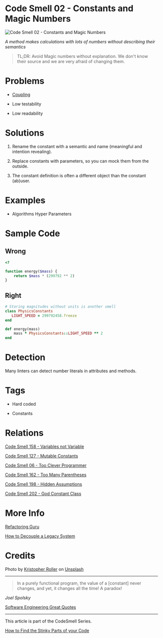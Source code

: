 # Code Smell 02 - Constants and Magic Numbers

![Code Smell 02 - Constants and Magic Numbers](Code%20Smell%2002%20-%20Constants%20and%20Magic%20Numbers.jpg)

*A method makes calculations with lots of numbers without describing their semantics*

> TL;DR: Avoid Magic numbers without explanation.  We don't know their source and we are very afraid of changing them.

# Problems

- [Coupling](https://github.com/mcsee/Software-Design-Articles/tree/main/Articles/Theory/Coupling%20-%20The%20one%20and%20only%20software%20design%20problem/readme.md)

- Low testability

- Low readability

# Solutions

1) Rename the constant with a semantic and name (meaningful and intention revealing).

2) Replace constants with parameters, so you can mock them from the outside.

3) The constant definition is often a different object than the constant (ab)user.

# Examples

- Algorithms Hyper Parameters

# Sample Code

## Wrong

<!-- [Gist Url](https://gist.github.com/mcsee/dec9856bf69a06c367d2e683b179577a) -->

```php
<?

function energy($mass) {
    return $mass * (299792 ** 2)
}
```

## Right

<!-- [Gist Url](https://gist.github.com/mcsee/2e4c88a516078500ce833dbfbd3d9b0e) -->

```ruby
# Storing magnitudes without units is another smell
class PhysicsConstants
   LIGHT_SPEED = 299792458.freeze
end

def energy(mass)
    mass * PhysicsConstants::LIGHT_SPEED ** 2
end
```
												    
# Detection

Many linters can detect number literals in attributes and methods.

# Tags

- Hard coded

- Constants

# Relations

[Code Smell 158 - Variables not Variable](https://github.com/mcsee/Software-Design-Articles/tree/main/Articles/Code%20Smells/Code%20Smell%20158%20-%20Variables%20not%20Variable/readme.md)

[Code Smell 127 - Mutable Constants](https://github.com/mcsee/Software-Design-Articles/tree/main/Articles/Code%20Smells/Code%20Smell%20127%20-%20Mutable%20Constants/readme.md)

[Code Smell 06 - Too Clever Programmer](https://github.com/mcsee/Software-Design-Articles/tree/main/Articles/Code%20Smells/Code%20Smell%2006%20-%20Too%20Clever%20Programmer/readme.md)

[Code Smell 162 - Too Many Parentheses](https://github.com/mcsee/Software-Design-Articles/tree/main/Articles/Code%20Smells/Code%20Smell%20162%20-%20Too%20Many%20Parentheses/readme.md)

[Code Smell 198 - Hidden Assumptions](https://github.com/mcsee/Software-Design-Articles/tree/main/Articles/Code%20Smells/Code%20Smell%20198%20-%20Hidden%20Assumptions/readme.md)

[Code Smell 202 - God Constant Class](https://github.com/mcsee/Software-Design-Articles/tree/main/Articles/Code%20Smells/Code%20Smell%20202%20-%20God%20Constant%20Class/readme.md)

# More Info

[Refactoring Guru](https://refactoring.guru/es/replace-magic-number-with-symbolic-constant)

[How to Decouple a Legacy System](https://github.com/mcsee/Software-Design-Articles/tree/main/Articles/Theory/How%20to%20Decouple%20a%20Legacy%20System/readme.md)

# Credits

Photo by [Kristopher Roller](https://unsplash.com/@krisroller) on [Unsplash](https://unsplash.com/s/photos/magic)

* * *

> In a purely functional program, the value of a [constant] never changes, and yet, it changes all the time! A paradox!

_Joel Spolsky_

[Software Engineering Great Quotes](https://github.com/mcsee/Software-Design-Articles/tree/main/Articles/Quotes/Software%20Engineering%20Great%20Quotes/readme.md)

* * *

This article is part of the CodeSmell Series.

[How to Find the Stinky Parts of your Code](https://github.com/mcsee/Software-Design-Articles/tree/main/Articles/Code%20Smells/How%20to%20Find%20the%20Stinky%20parts%20of%20your%20Code/readme.md)